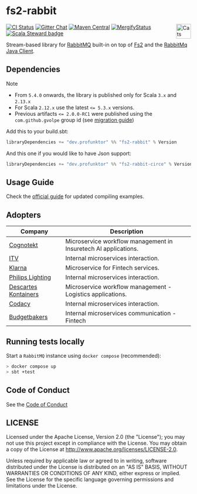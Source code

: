 fs2-rabbit
==========

[![CI Status](https://github.com/profunktor/fs2-rabbit/workflows/Build/badge.svg)](https://github.com/profunktor/fs2-rabbit/actions)
[![Gitter Chat](https://badges.gitter.im/profunktor-dev/fs2-rabbit.svg)](https://gitter.im/profunktor-dev/fs2-rabbit)
[![Maven Central](https://img.shields.io/maven-central/v/dev.profunktor/fs2-rabbit_2.12.svg)](http://search.maven.org/#search%7Cga%7C1%7Cfs2-rabbit) <a href="https://typelevel.org/cats/"><img src="https://typelevel.org/cats/img/cats-badge.svg" height="40px" align="right" alt="Cats friendly" /></a>
[![MergifyStatus](https://img.shields.io/endpoint.svg?url=https://gh.mergify.io/badges/profunktor/fs2-rabbit&style=flat)](https://mergify.io)
[![Scala Steward badge](https://img.shields.io/badge/Scala_Steward-helping-brightgreen.svg?style=flat&logo=data:image/png;base64,iVBORw0KGgoAAAANSUhEUgAAAA4AAAAQCAMAAAARSr4IAAAAVFBMVEUAAACHjojlOy5NWlrKzcYRKjGFjIbp293YycuLa3pYY2LSqql4f3pCUFTgSjNodYRmcXUsPD/NTTbjRS+2jomhgnzNc223cGvZS0HaSD0XLjbaSjElhIr+AAAAAXRSTlMAQObYZgAAAHlJREFUCNdNyosOwyAIhWHAQS1Vt7a77/3fcxxdmv0xwmckutAR1nkm4ggbyEcg/wWmlGLDAA3oL50xi6fk5ffZ3E2E3QfZDCcCN2YtbEWZt+Drc6u6rlqv7Uk0LdKqqr5rk2UCRXOk0vmQKGfc94nOJyQjouF9H/wCc9gECEYfONoAAAAASUVORK5CYII=)](https://scala-steward.org)

Stream-based library for [RabbitMQ](https://www.rabbitmq.com/) built-in on top of [Fs2](http://fs2.io/) and
the [RabbitMq Java Client](https://github.com/rabbitmq/rabbitmq-java-client).

## Dependencies

> [!NOTE]
> - From `5.4.0` onwards, the library is published only for Scala `3.x` and `2.13.x`
> - For Scala `2.12.x` use the latest `<= 5.3.x` versions.
> - Previous artifacts `<= 2.0.0-RC1` were published using the `com.github.gvolpe` group id (see [migration
    guide](https://github.com/profunktor/fs2-rabbit/wiki/Migration-guide-(Vim)))

Add this to your build.sbt:

```scala
libraryDependencies += "dev.profunktor" %% "fs2-rabbit" % Version
```

And this one if you would like to have Json support:

```scala
libraryDependencies += "dev.profunktor" %% "fs2-rabbit-circe" % Version
```

## Usage Guide

Check the [official guide](https://fs2-rabbit.profunktor.dev/guide.html) for updated compiling examples.

## Adopters

| Company                                                       | Description                                                     |
|---------------------------------------------------------------|-----------------------------------------------------------------|
| [Cognotekt](http://www.cognotekt.com/en)                      | Microservice workflow management in Insuretech AI applications. |
| [ITV](https://www.itv.com/)                                   | Internal microservices interaction.                             |
| [Klarna](https://www.klarna.com/us/)                          | Microservice for Fintech services.                              |
| [Philips Lighting](http://www.lighting.philips.com/main/home) | Internal microservices interaction.                             |
| [Descartes Kontainers](https://kontainers.com)                | Microservice workflow management - Logistics applications.      |
| [Codacy](https://www.codacy.com)                              | Internal microservices interaction.                             |
| [Budgetbakers](https://budgetbakers.com)                      | Internal microservices communication - Fintech                  |

## Running tests locally

Start a `RabbitMQ` instance using `docker compose` (recommended):

```bash
> docker compose up
> sbt +test
```

## Code of Conduct

See the [Code of Conduct](https://fs2-rabbit.profunktor.dev/CODE_OF_CONDUCT)

## LICENSE

Licensed under the Apache License, Version 2.0 (the "License"); you may not use this project except in compliance with
the License. You may obtain a copy of the License at http://www.apache.org/licenses/LICENSE-2.0.

Unless required by applicable law or agreed to in writing, software distributed under the License is distributed on an
"AS IS" BASIS, WITHOUT WARRANTIES OR CONDITIONS OF ANY KIND, either express or implied. See the License for the specific
language governing permissions and limitations under the License.
